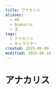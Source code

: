 ```yaml
---
title: アナカリス
aliases:
  - AN
  - Anakaris
  - 王
tags:
  - アナカリス
  - キャラクター
created: 2025-06-09
modified: 2025-06-16
---
```


# アナカリス
